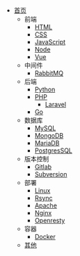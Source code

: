 - [首页](/)
  - 前端
    - [HTML](/zh-cn/html/)
    - [CSS](/zh-cn/css/)
    - [JavaScript](/zh-cn/js/)
    - [Node](/zh-cn/node/)
    - [Vue](/zh-cn/vue/)
  - 中间件
    - [RabbitMQ](/zh-cn/rabbitmq/)
  - 后端
    - [Python](/zh-cn/python/)
    - [PHP](/zh-cn/php/)
      - [Laravel](/zh-cn/php/laravel/)
    - [Go](/zh-cn/go/)
  - 数据库
    - [MySQL](/zh-cn/mysql/)
    - [MongoDB](/zh-cn/mongodb/)
    - [MariaDB](/zh-cn/mariadb/)
    - [PostgresSQL](/zh-cn/postgressql/)
  - 版本控制
    - [Gitlab](/zh-cn/gitlab/)
    - [Subversion](/zh-cn/subversion/)
  - 部署
    - [Linux](/zh-cn/linux/)
    - [Rsync](/zh-cn/rsync/)
    - [Apache](/zh-cn/apache/)
    - [Nginx](/zh-cn/nginx/)
    - [Openresty](/zh-cn/openresty/)
  - 容器
    - [Docker](/zh-cn/docker/)
  - [其他](/zh-cn/other/)